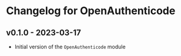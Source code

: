 # Changelog for OpenAuthenticode

## v0.1.0 - 2023-03-17

+ Initial version of the `OpenAuthenticode` module
